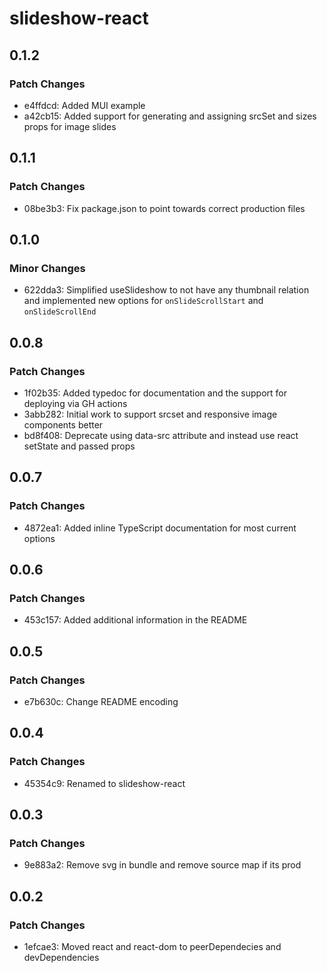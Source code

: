# slideshow-react

## 0.1.2

### Patch Changes

- e4ffdcd: Added MUI example
- a42cb15: Added support for generating and assigning srcSet and sizes props for image slides

## 0.1.1

### Patch Changes

- 08be3b3: Fix package.json to point towards correct production files

## 0.1.0

### Minor Changes

- 622dda3: Simplified useSlideshow to not have any thumbnail relation and implemented new options for `onSlideScrollStart` and `onSlideScrollEnd`

## 0.0.8

### Patch Changes

- 1f02b35: Added typedoc for documentation and the support for deploying via GH actions
- 3abb282: Initial work to support srcset and responsive image components better
- bd8f408: Deprecate using data-src attribute and instead use react setState and passed props

## 0.0.7

### Patch Changes

- 4872ea1: Added inline TypeScript documentation for most current options

## 0.0.6

### Patch Changes

- 453c157: Added additional information in the README

## 0.0.5

### Patch Changes

- e7b630c: Change README encoding

## 0.0.4

### Patch Changes

- 45354c9: Renamed to slideshow-react

## 0.0.3

### Patch Changes

- 9e883a2: Remove svg in bundle and remove source map if its prod

## 0.0.2

### Patch Changes

- 1efcae3: Moved react and react-dom to peerDependecies and devDependencies
